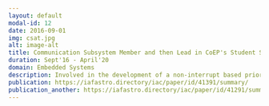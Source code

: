 ```yaml
---
layout: default
modal-id: 12
date: 2016-09-01
img: csat.jpg
alt: image-alt
title: Communication Subsystem Member and then Lead in CoEP's Student Satellite Team (CSAT)
duration: Sept'16 - April'20
domain: Embedded Systems
description: Involved in the development of a non-interrupt based priority scheduler and the overall design of the main code logic that will run on the Communication microcontroller. Designed and implemented a custom protocol over Universal Asynchronous Receiver/Transmitter (UART) to communicate between two ARM Cortex-M microcontrollers. Explored the UART and Pulse Width Modulation (PWM) modules of the same microcontroller. Co-authored two research papers at the 68th International Astronautical Congress 2017 (IAC'17).
publication: https://iafastro.directory/iac/paper/id/41391/summary/
publication_another: https://iafastro.directory/iac/paper/id/41291/summary/
---
```

